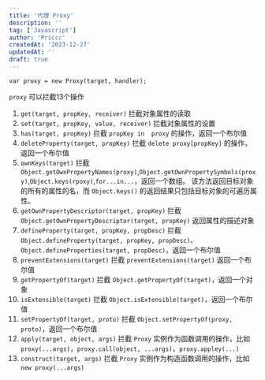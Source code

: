 ```yaml
---
title: '代理 Proxy'
description: ''
tag: ['Javascript']
author: 'Priccc'
createdAt: '2023-12-27'
updatedAt: ''
draft: true
---
```


`var proxy = new Proxy(target, handler);`

`proxy` 可以拦截13个操作
1. `get(target, propKey, receiver)`
  拦截对象属性的读取
2. `set(target, propKey, value, receiver)`
  拦截对象属性的设置
3. `has(target, propKey)`
  拦截 `propKey in  proxy` 的操作，返回一个布尔值
4. `deleteProperty(target, propKey)`
  拦截 `delete proxy[propKey]` 的操作，返回一个布尔值
5. `ownKeys(target)`
  拦截 `Object.getOwnPropertyNames(proxy)`,`Object.getOwnPropertySymbols(proxy)`,`Object.keys(rpoxy)`,`for...in...`，返回一个数组。
  该方法返回目标对象的所有的属性的名，而 `Object.keys()` 的返回结果只包括目标对象的可遍历属性。
6. `getOwnPropertyDescriptor(target, propKey)`
  拦截 `Object.getOwnPropertyDescriptor(target, propKey)` 返回属性的描述对象
7. `defineProperty(target, propKey, propDesc)`
  拦截 `Object.defineProperty(target, propKey, propDesc)`、`Object.defineProperties(target, propDesc)`，返回一个布尔值
8. `preventExtensions(target)`
  拦截 `preventExtensions(target)` 返回一个布尔值
9. `getPropertyOf(target)`
  拦截 `Object.getPropertyOf(target)`，返回一个对象
10. `isExtensible(target)`
  拦截 `Object.isExtensible(target)`，返回一个布尔值
11. `setPropertyOf(target, proto)`
  拦截 `Object.setPropertyOf(proxy, proto)`，返回一个布尔值
12. `apply(target, object, args)`
  拦截 `Proxy` 实例作为函数调用的操作，比如
  `proxy(...args)`，`proxy.call(object, ...args)`，`proxy.appley(...)`
13. `construct(target, args)`
  拦截 `Proxy` 实例作为构造函数调用的操作，比如
  `new proxy(...args)`
